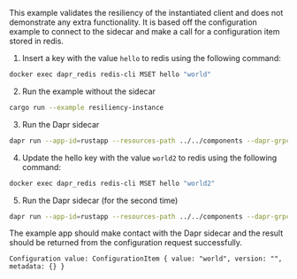 This example validates the resiliency of the instantiated client and does not 
demonstrate any extra functionality. It is based off the configuration example 
to connect to the sidecar and make a call for a configuration item stored in 
redis. 

1. Insert a key with the value `hello` to redis using the following command:


<!-- STEP
name: Insert test configuration item
output_match_mode: substring
expected_stdout_lines:
  - 'OK'
background: false
sleep: 5
timeout_seconds: 5
-->

```bash
docker exec dapr_redis redis-cli MSET hello "world"
```

<!-- END_STEP -->

2. Run the example without the sidecar

<!-- STEP
name: Run configuration app
env:
  DAPR_GRPC_PORT: "3500"
  DAPR_API_MAX_RETRIES: "10"
  DAPR_API_TIMEOUT_MILLISECONDS: "10000"
output_match_mode: substring
expected_stdout_lines:
  - 'Configuration value: ConfigurationItem { value: "world"'
  - 'Configuration value: ConfigurationItem { value: "world2"'
background: true
sleep: 30
timeout_seconds: 30
-->

```bash
cargo run --example resiliency-instance
```

<!-- END_STEP -->

3. Run the Dapr sidecar

<!-- STEP
name: Run Dapr sidecar
output_match_mode: substring
expected_stdout_lines:
  - ''
background: true
sleep: 10
timeout_seconds: 10
-->

```bash
dapr run --app-id=rustapp --resources-path ../../components --dapr-grpc-port 3500
```

<!-- END_STEP -->

4. Update the hello key with the value `world2` to redis using the following command:


<!-- STEP
name: Update test configuration item
output_match_mode: substring
expected_stdout_lines:
  - 'OK'
background: false
sleep: 5
timeout_seconds: 5
-->

```bash
docker exec dapr_redis redis-cli MSET hello "world2"
```

<!-- END_STEP -->

5. Run the Dapr sidecar (for the second time)

<!-- STEP
name: Run Dapr sidecar
output_match_mode: substring
expected_stdout_lines:
  - ''
background: true
sleep: 10
timeout_seconds: 10
-->

```bash
dapr run --app-id=rustapp --resources-path ../../components --dapr-grpc-port 3500
```

<!-- END_STEP -->
The example app should make contact with the Dapr sidecar and the result should
be returned from the configuration request successfully.

```
Configuration value: ConfigurationItem { value: "world", version: "", metadata: {} }
```

